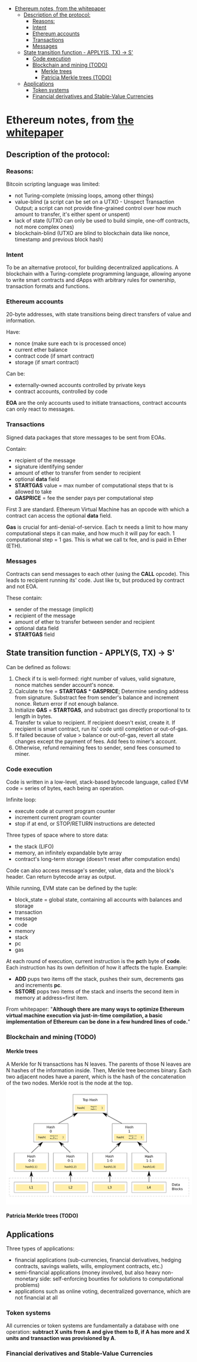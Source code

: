 - [Ethereum notes, from the whitepaper](#ethereum-notes-from-the-whitepaper)
  - [Description of the protocol:](#description-of-the-protocol)
    - [Reasons:](#reasons)
    - [Intent](#intent)
    - [Ethereum accounts](#ethereum-accounts)
    - [Transactions](#transactions)
    - [Messages](#messages)
  - [State transition function - APPLY(S, TX) -\> S'](#state-transition-function---applys-tx---s)
    - [Code execution](#code-execution)
    - [Blockchain and mining (TODO)](#blockchain-and-mining-todo)
      - [Merkle trees](#merkle-trees)
      - [Patricia Merkle trees (TODO)](#patricia-merkle-trees-todo)
  - [Applications](#applications)
    - [Token systems](#token-systems)
    - [Financial derivatives and Stable-Value Currencies](#financial-derivatives-and-stable-value-currencies)

# Ethereum notes, from [the whitepaper](https://ethereum.org/en/whitepaper/)

## Description of the protocol:

### Reasons: 
Bitcoin scripting language was limited:
* not Turing-complete (missing loops, among other things)
* value-blind (a script can be set on a UTXO - Unspect Transaction Output; a script can not provide fine-grained control over how much amount to transfer, it's either spent or unspent)
* lack of state (UTXO can only be used to build simple, one-off contracts, not more complex ones)
* blockchain-blind (UTXO are blind to blockchain data like nonce, timestamp and previous block hash)

### Intent 
To be an alternative protocol, for building decentralized applications. A blockchain with a Turing-complete programming language, allowing anyone to write smart contracts and dApps with arbitrary rules for ownership, transaction formats and functions.

### Ethereum accounts 
20-byte addresses, with state transitions being direct transfers of value and information. 

Have:
* nonce (make sure each tx is processed once)
* current ether balance
* contract code (if smart contract)
* storage (if smart contract)

Can be:
* externally-owned accounts controlled by private keys
* contract accounts, controlled by code

**EOA** are the only accounts used to initiate transactions, contract accounts can only react to messages.

### Transactions 
Signed data packages that store messages to be sent from EOAs.

Contain:
* recipient of the message
* signature identifying sender
* amount of ether to transfer from sender to recipient
* optional **data** field
* **STARTGAS** value = max number of computational steps that tx is allowed to take
* **GASPRICE** = fee the sender pays per computational step

First 3 are standard. Ethereum Virtual Machine has an opcode with which a contract can access the optional **data** field.

**Gas** is crucial for anti-denial-of-service. Each tx needs a limit to how many computational steps it can make, and how much it will pay for each. 1 computational step = 1 gas. This is what we call tx fee, and is paid in Ether (ETH).

### Messages
Contracts can send messages to each other (using the **CALL** opcode). This leads to recipient running its' code. Just like tx, but produced by contract and not EOA.

These contain: 
* sender of the message (implicit)
* recipient of the message
* amount of ether to transfer between sender and recipient
* optional data field
* **STARTGAS** field

## State transition function - APPLY(S, TX) -> S'
Can be defined as follows: 
1. Check if tx is well-formed: right number of values, valid signature, nonce matches sender account's nonce.
2. Calculate tx fee = **STARTGAS** * **GASPRICE**; Determine sending address from signature. Substract fee from sender's balance and increment nonce. Return error if not enough balance. 
3. Initialize **GAS** = **STARTGAS**, and substract gas directly proportional to tx length in bytes. 
4. Transfer tx value to recipient. If recipient doesn't exist, create it. If recipient is smart contract, run its' code until completion or out-of-gas.
5. If failed because of value > balance or out-of-gas, revert all state changes except the payment of fees. Add fees to miner's account.
6. Otherwise, refund remaining fees to sender, send fees consumed to miner.

### Code execution
Code is written in a low-level, stack-based bytecode language, called EVM code = series of bytes, each being an operation.

Infinite loop:
* execute code at current program counter
* increment current program counter
* stop if at end, or STOP/RETURN instructions are detected

Three types of space where to store data:
* the stack (LIFO)
* memory, an infinitely expandable byte array
* contract's long-term storage (doesn't reset after computation ends)

Code can also access message's sender, value, data and the block's header. Can return bytecode array as output.

While running, EVM state can be defined by the tuple:
* block_state = global state, containing all accounts with balances and storage
* transaction
* message
* code
* memory
* stack
* pc
* gas

At each round of execution, current instruction is the **pc**th byte of **code**. Each instruction has its own definition of how it affects the tuple. Example:
* **ADD** pups two items off the stack, pushes their sum, decrements gas and increments **pc**.
* **SSTORE** pops two items of the stack and inserts the second item in memory at address=first item.

From whitepaper: "**Although there are many ways to optimize Ethereum virtual machine execution via just-in-time compilation, a basic implementation of Ethereum can be done in a few hundred lines of code.**"

### Blockchain and mining (TODO)
#### Merkle trees
A Merkle for N transactions has N leaves. The parents of those N leaves are N hashes of the information inside. Then, Merkle tree becomes binary. Each two adjacent nodes have a parent, which is the hash of the concatenation of the two nodes. Merkle root is the node at the top.
![](assets/MerkleTree.png)

#### Patricia Merkle trees (TODO)

## Applications
Three types of applications:
* financial applications (sub-currencies, financial derivatives, hedging contracts, savings wallets, wills, employment contracts, etc.)
* semi-financial applications (money involved, but also heavy non-monetary side: self-enforcing bounties for solutions to computational problems)
* applications such as online voting, decentralized governance, which are not financial at all

### Token systems
All currencies or token systems are fundamentally a database with one operation: **subtract X units from A and give them to B, if A has more and X units and transaction was provisioned by A**.

### Financial derivatives and Stable-Value Currencies
